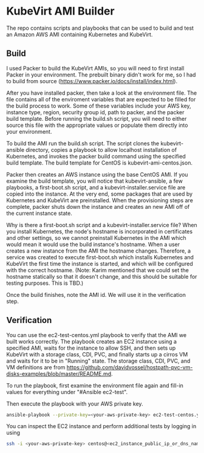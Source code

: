 # KubeVirt AMI Builder

The repo contains scripts and playbooks that can be used to build and test an Amazon AWS AMI containing Kubernetes and KubeVirt.

## Build

I used Packer to build the KubeVirt AMIs, so you will need to first install Packer in your environment. The prebuilt binary didn't work for me, so I had to build from source (https://www.packer.io/docs/install/index.html).

After you have installed packer, then take a look at the environment file. The file contains all of the enviroment variables that are expected to be filled for the build process to work. Some of these variables include your AWS key, instance type, region, security group id, path to packer, and the packer build template. Before running the build.sh script, you will need to either source this file with the appropriate values or populate them directly into your environment.

To build the AMI run the build.sh script. The script clones the kubevirt-ansible directory, copies a playbook to allow localhost installation of Kubernetes, and invokes the packer build command using the specified build template. The build template for CentOS is kubevirt-ami-centos.json.

Packer then creates an AWS instance using the base CentOS AMI. If you examine the build template, you will notice that kubevirt-ansible, a few playbooks, a first-boot.sh script, and a kubevirt-installer.service file are copied into the instance. At the very end, some packages that are used by Kubernetes and KubeVirt are preinstalled. When the provisioning steps are complete, packer shuts down the instance and creates an new AMI off of the current instance state.

Why is there a first-boot.sh script and a kubevirt-installer.service file? When you install Kubernetes, the node's hostname is incorporated in certificates and other settings, so we cannot preinstall Kubernetes in the AMI which would mean it would use the build instance's hostname. When a user creates a new instance from the AMI the hostname changes. Therefore, a service was created to execute first-boot.sh which installs Kubernetes and KubeVirt the first time the instance is started, and which will be configured with the correct hostname. (Note: Karim mentioned that we could set the hostname statically so that it doesn't change, and this should be suitable for testing purposes. This is TBD.)

Once the build finishes, note the AMI id. We will use it in the verification step.

## Verification

You can use the ec2-test-centos.yml playbook to verify that the AMI we built works correctly. The playbook creates an EC2 instance using a specified AMI, waits for the instance to allow SSH, and then sets up KubeVirt with a storage class, CDI, PVC, and finally starts up a cirros VM and waits for it to be in "Running" state. The storage class, CDI, PVC, and VM definitions are from https://github.com/davidvossel/hostpath-pvc-vm-disks-examples/blob/master/README.md.

To run the playbook, first examine the environment file again and fill-in values for everything under "#Ansible ec2-test". 

Then execute the playbook with your AWS private key.

```bash
ansible-playbook --private-key=<your-aws-private-key> ec2-test-centos.yml
```


You can inspect the EC2 instance and perform additional tests by logging in using

```bash
ssh -i <your-aws-private-key> centos@<ec2_instance_public_ip_or_dns_name>
```
